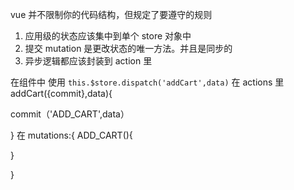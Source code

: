 vue 并不限制你的代码结构，但规定了要遵守的规则

1. 应用级的状态应该集中到单个 store 对象中
2. 提交 mutation 是更改状态的唯一方法。并且是同步的
3. 异步逻辑都应该封装到 action 里

在组件中 使用 `this.$store.dispatch('addCart',data)`
在 actions 里 addCart({commit},data){

<!-- 这里进行一些请求 -->

commit（'ADD_CART',data）

}
在 mutations:{
ADD_CART(){

<!-- 更新state及页面 -->

}

}

